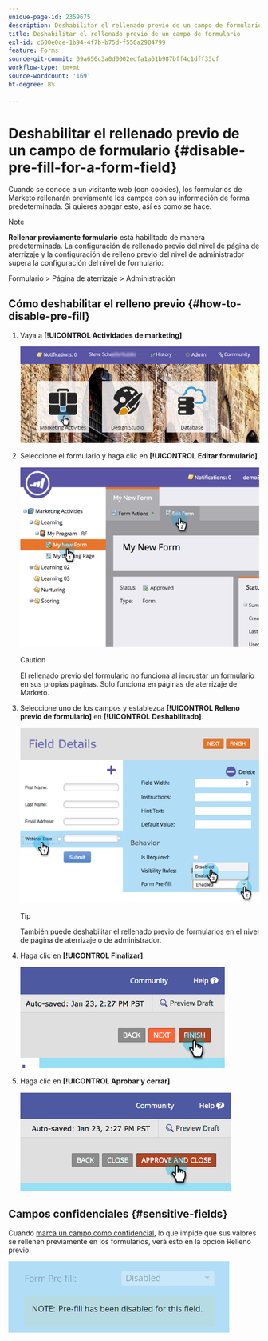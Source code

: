 ```yaml
---
unique-page-id: 2359675
description: Deshabilitar el rellenado previo de un campo de formulario - Documentos de Marketo - Documentación del producto
title: Deshabilitar el rellenado previo de un campo de formulario
exl-id: c600e0ce-1b94-4f7b-b75d-f550a2904799
feature: Forms
source-git-commit: 09a656c3a0d0002edfa1a61b987bff4c1dff33cf
workflow-type: tm+mt
source-wordcount: '169'
ht-degree: 8%

---
```


# Deshabilitar el rellenado previo de un campo de formulario {#disable-pre-fill-for-a-form-field}

Cuando se conoce a un visitante web (con cookies), los formularios de Marketo rellenarán previamente los campos con su información de forma predeterminada. Si quieres apagar esto, así es como se hace.

>[!NOTE]
>
>**Rellenar previamente formulario** está habilitado de manera predeterminada. La configuración de rellenado previo del nivel de página de aterrizaje y la configuración de relleno previo del nivel de administrador supera la configuración del nivel de formulario:
>
>Formulario > Página de aterrizaje > Administración

## Cómo deshabilitar el relleno previo {#how-to-disable-pre-fill}

1. Vaya a **[!UICONTROL Actividades de marketing]**.

   ![](assets/login-marketing-activities-7.png)

1. Seleccione el formulario y haga clic en **[!UICONTROL Editar formulario]**.

   ![](assets/image2014-9-15-14-3a26-3a46.png)

   >[!CAUTION]
   >
   >El rellenado previo del formulario no funciona al incrustar un formulario en sus propias páginas. Solo funciona en páginas de aterrizaje de Marketo.

1. Seleccione uno de los campos y establezca **[!UICONTROL Relleno previo de formulario]** en **[!UICONTROL Deshabilitado]**.

   ![](assets/image2014-9-15-14-3a26-3a54.png)

   >[!TIP]
   >
   >También puede deshabilitar el rellenado previo de formularios en el nivel de página de aterrizaje o de administrador.

1. Haga clic en **[!UICONTROL Finalizar]**.

   ![](assets/image2014-9-15-14-3a27-3a1.png)

1. Haga clic en **[!UICONTROL Aprobar y cerrar]**.

   ![](assets/image2014-9-15-14-3a27-3a6.png)

## Campos confidenciales {#sensitive-fields}

Cuando [marca un campo como confidencial](/help/marketo/product-docs/administration/field-management/mark-a-field-as-sensitive.md), lo que impide que sus valores se rellenen previamente en los formularios, verá esto en la opción Relleno previo.

![](assets/disable-pre-fill.png)
